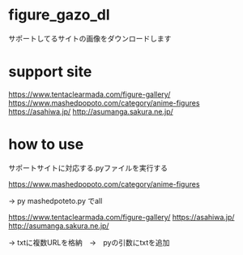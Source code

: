 # figure_gazo_dl
サポートしてるサイトの画像をダウンロードします

# support site
https://www.tentaclearmada.com/figure-gallery/
https://www.mashedpopoto.com/category/anime-figures
https://asahiwa.jp/
http://asumanga.sakura.ne.jp/


# how to use
サポートサイトに対応する.pyファイルを実行する


https://www.mashedpopoto.com/category/anime-figures

-> py mashedpoteto.py でall


https://www.tentaclearmada.com/figure-gallery/
https://asahiwa.jp/
http://asumanga.sakura.ne.jp/

-> txtに複数URLを格納　→　pyの引数にtxtを追加
